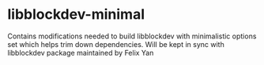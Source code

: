 # libblockdev-minimal

Contains modifications needed to build libblockdev with minimalistic options set which helps trim down dependencies.
Will be kept in sync with libblockdev package maintained by Felix Yan
